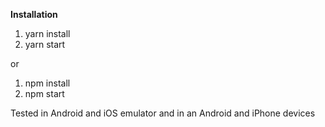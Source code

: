 <b>Installation</b>

1. yarn install
2. yarn start

or

1. npm install
2. npm start

Tested in Android and iOS emulator and in an Android and iPhone devices